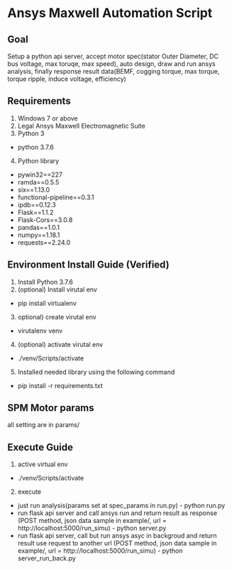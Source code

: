 # Ansys Maxwell Automation Script

## Goal
Setup a python api server, accept motor spec(stator Outer Diameter, DC bus voltage, max toruqe, max speed), 
auto design, draw and run ansys analysis,
finally response result data(BEMF, cogging torque, max torque, torque ripple, induce voltage, efficiency)

## Requirements
1. Windows 7 or above
2. Legal Ansys Maxwell Electromagnetic Suite
3. Python 3
 - python 3.7.6
4. Python library
 - pywin32==227
 - ramda==0.5.5
 - six==1.13.0
 - functional-pipeline==0.3.1
 - ipdb==0.12.3
 - Flask==1.1.2
 - Flask-Cors==3.0.8
 - pandas==1.0.1
 - numpy==1.18.1
 - requests==2.24.0
## Environment Install Guide (Verified)
1. Install Python 3.7.6
2. (optional) Install virutal env
 - pip install virtualenv
3. optional) create virutal env
 - virutalenv venv
4. (optional) activate virutal env
 - ./venv/Scripts/activate
5. Installed needed library using the following command
 - pip install -r requirements.txt
## SPM Motor params
all setting are in params/

## Execute Guide
1. active virtual env
 - ./venv/Scripts/activate
2. execute
 - just run analysis(params set at spec_params in run.py) - python run.py
 - run flask api server and call ansys run and return result as response (POST method, json data sample in example/, url = http://localhost:5000/run_simu) - python server.py
 - run flask api server, call but run ansys asyc in backgroud and return result use request to another url (POST method, json data sample in example/, url = http://localhost:5000/run_simu) - python server_run_back.py
